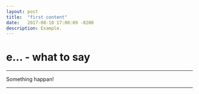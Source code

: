 ```yaml
---
layout: post
title:  "first content"
date:   2017-08-10 17:00:09 -0200
description: Example.
---
```


# e... - what to say

- - -


Something happan!


- - -

